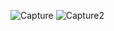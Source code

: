 ![Capture](https://github.com/Hrkjawad/Flutter/assets/43351652/45b97d38-f33b-4061-b4be-d07cc3fd1ee2)
![Capture2](https://github.com/Hrkjawad/Flutter/assets/43351652/28732fe9-09d8-42a9-929c-b2ef7f14721e)
